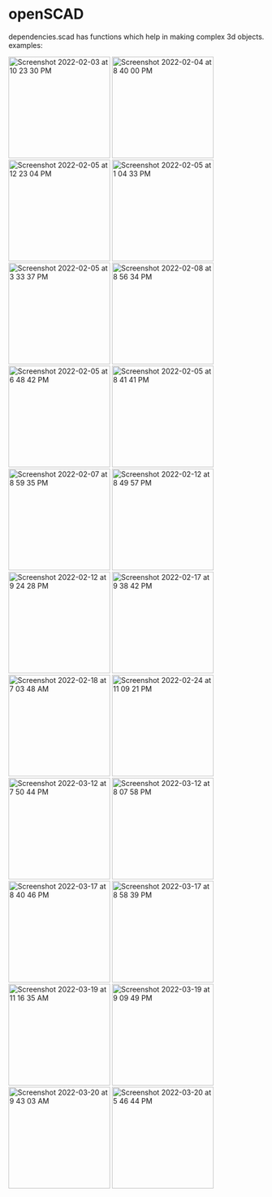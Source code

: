 # openSCAD
dependencies.scad has functions which help in making complex 3d objects.
examples:

<img width="200" alt="Screenshot 2022-02-03 at 10 23 30 PM" src="https://user-images.githubusercontent.com/55306937/152389738-6b938653-9dd1-442e-995a-18f48796e8bc.png" title="Sine wave pots"> <img width="200" alt="Screenshot 2022-02-04 at 8 40 00 PM" src="https://user-images.githubusercontent.com/55306937/152553171-694931f9-aeca-4330-bc90-bde2db84b6ee.png" title="filleted cylinders"> <img width="200" alt="Screenshot 2022-02-05 at 12 23 04 PM" src="https://user-images.githubusercontent.com/55306937/152632165-6f31fa7e-d76c-444e-a963-a1524acdf38a.png" title="cylinder with pocket"> <img width="200" alt="Screenshot 2022-02-05 at 1 04 33 PM" src="https://user-images.githubusercontent.com/55306937/152633155-0f888318-3081-42bf-9599-96c444ed89e7.png" title="cylinder with random pocket"> <img width="200" alt="Screenshot 2022-02-05 at 3 33 37 PM" src="https://user-images.githubusercontent.com/55306937/152637301-7f30f85c-3c95-4cba-914a-816577e34135.png" title="sphere with random pocket"> <img width="200" alt="Screenshot 2022-02-08 at 8 56 34 PM" src="https://user-images.githubusercontent.com/55306937/153019249-7dc470d5-2cec-4c73-a010-e7103244dc76.png" title="sphere plane fillet"> <img width="200" alt="Screenshot 2022-02-05 at 6 48 42 PM" src="https://user-images.githubusercontent.com/55306937/152643819-28a4f867-7ba5-482a-aba6-eb56c19f6818.png" title="variable rounding"> <img width="200" alt="Screenshot 2022-02-05 at 8 41 41 PM" src="https://user-images.githubusercontent.com/55306937/152647519-1a3cd910-8bf9-4825-8c14-22090f773745.png" title="hub with post"> <img width="200" alt="Screenshot 2022-02-07 at 8 59 35 PM" src="https://user-images.githubusercontent.com/55306937/152818899-26bcf636-667d-496f-b803-b52a2bd73858.png" title="surface cylinder fillet"> <img width="200" alt="Screenshot 2022-02-12 at 8 49 57 PM" src="https://user-images.githubusercontent.com/55306937/153717282-156a1b18-b681-4a76-aff8-381b974685c5.png" title="rounded c section"> <img width="200" alt="Screenshot 2022-02-12 at 9 24 28 PM" src="https://user-images.githubusercontent.com/55306937/153718365-656046d9-5a63-4d48-9519-82ddba260b90.png" title="swp prism hollow example">
<img width="200" alt="Screenshot 2022-02-17 at 9 38 42 PM" src="https://user-images.githubusercontent.com/55306937/154522816-e4e4e5ba-7ec4-484d-9460-2c1fb1be4a83.png" title="wheel"> <img width="200" alt="Screenshot 2022-02-18 at 7 03 48 AM" src="https://user-images.githubusercontent.com/55306937/154600866-2b630b2b-fe7b-4f56-a4fc-0f0ba1440606.png" title="hub section fillet"> 
<img width="200" alt="Screenshot 2022-02-24 at 11 09 21 PM" src="https://user-images.githubusercontent.com/55306937/155578133-df3f7889-0be7-4b7a-a171-fd73e2199fd3.png" title="m10"> 
<img width="200" alt="Screenshot 2022-03-12 at 7 50 44 PM" src="https://user-images.githubusercontent.com/55306937/158021710-be8622a2-7a38-4c99-a650-dfd8eb9a6340.png" title="surface"> 
<img width="200" alt="Screenshot 2022-03-12 at 8 07 58 PM" src="https://user-images.githubusercontent.com/55306937/158022323-d251ab86-49a2-4f12-9b3f-fe41573e97ac.png" title="surf_base example"> 
<img width="200" alt="Screenshot 2022-03-17 at 8 40 46 PM" src="https://user-images.githubusercontent.com/55306937/158833600-38717028-7c62-46fd-89e3-0297e70da4b1.png" title="convex hull"> 
<img width="200" alt="Screenshot 2022-03-17 at 8 58 39 PM" src="https://user-images.githubusercontent.com/55306937/158834677-47baa02d-1773-4eab-b318-07e77e92def6.png" title="surface method3"> 
<img width="200" alt="Screenshot 2022-03-19 at 11 16 35 AM" src="https://user-images.githubusercontent.com/55306937/159109020-2a161626-95fe-470b-93b7-e44c0ca8959e.png" title="m35"> 
<img width="200" alt="Screenshot 2022-03-19 at 9 09 49 PM" src="https://user-images.githubusercontent.com/55306937/159127968-d3137082-d630-49b5-8bf2-55f4a846709c.png" title="m36"> 
<img width="200" alt="Screenshot 2022-03-20 at 9 43 03 AM" src="https://user-images.githubusercontent.com/55306937/159147835-964745e3-5a66-4218-8065-34e6b22115b1.png" title="m37"> 
<img width="200" alt="Screenshot 2022-03-20 at 5 46 44 PM" src="https://user-images.githubusercontent.com/55306937/159161731-396f4cdd-d2e8-49f7-b00f-fbd2eea133f7.png" title="m38">


